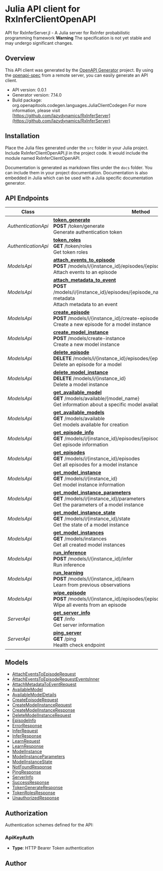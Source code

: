 # Julia API client for RxInferClientOpenAPI

API for RxInferServer.jl - A Julia server for RxInfer probabilistic programming framework
**Warning** The specification is not yet stable and may undergo significant changes.


## Overview
This API client was generated by the [OpenAPI Generator](https://openapi-generator.tech) project.  By using the [openapi-spec](https://openapis.org) from a remote server, you can easily generate an API client.

- API version: 0.0.1
- Generator version: 7.14.0
- Build package: org.openapitools.codegen.languages.JuliaClientCodegen
For more information, please visit [https://github.com/lazydynamics/RxInferServer](https://github.com/lazydynamics/RxInferServer)


## Installation
Place the Julia files generated under the `src` folder in your Julia project. Include RxInferClientOpenAPI.jl in the project code.
It would include the module named RxInferClientOpenAPI.

Documentation is generated as markdown files under the `docs` folder. You can include them in your project documentation.
Documentation is also embedded in Julia which can be used with a Julia specific documentation generator.

## API Endpoints

Class | Method
------------ | -------------
*AuthenticationApi* | [**token_generate**](docs/AuthenticationApi.md#token_generate)<br/>**POST** /token/generate<br/>Generate authentication token
*AuthenticationApi* | [**token_roles**](docs/AuthenticationApi.md#token_roles)<br/>**GET** /token/roles<br/>Get token roles
*ModelsApi* | [**attach_events_to_episode**](docs/ModelsApi.md#attach_events_to_episode)<br/>**POST** /models/i/{instance_id}/episodes/{episode_name}/attach-events<br/>Attach events to an episode
*ModelsApi* | [**attach_metadata_to_event**](docs/ModelsApi.md#attach_metadata_to_event)<br/>**POST** /models/i/{instance_id}/episodes/{episode_name}/events/{event_id}/attach-metadata<br/>Attach metadata to an event
*ModelsApi* | [**create_episode**](docs/ModelsApi.md#create_episode)<br/>**POST** /models/i/{instance_id}/create-episode<br/>Create a new episode for a model instance
*ModelsApi* | [**create_model_instance**](docs/ModelsApi.md#create_model_instance)<br/>**POST** /models/create-instance<br/>Create a new model instance
*ModelsApi* | [**delete_episode**](docs/ModelsApi.md#delete_episode)<br/>**DELETE** /models/i/{instance_id}/episodes/{episode_name}<br/>Delete an episode for a model
*ModelsApi* | [**delete_model_instance**](docs/ModelsApi.md#delete_model_instance)<br/>**DELETE** /models/i/{instance_id}<br/>Delete a model instance
*ModelsApi* | [**get_available_model**](docs/ModelsApi.md#get_available_model)<br/>**GET** /models/available/{model_name}<br/>Get information about a specific model available for creation
*ModelsApi* | [**get_available_models**](docs/ModelsApi.md#get_available_models)<br/>**GET** /models/available<br/>Get models available for creation
*ModelsApi* | [**get_episode_info**](docs/ModelsApi.md#get_episode_info)<br/>**GET** /models/i/{instance_id}/episodes/{episode_name}<br/>Get episode information
*ModelsApi* | [**get_episodes**](docs/ModelsApi.md#get_episodes)<br/>**GET** /models/i/{instance_id}/episodes<br/>Get all episodes for a model instance
*ModelsApi* | [**get_model_instance**](docs/ModelsApi.md#get_model_instance)<br/>**GET** /models/i/{instance_id}<br/>Get model instance information
*ModelsApi* | [**get_model_instance_parameters**](docs/ModelsApi.md#get_model_instance_parameters)<br/>**GET** /models/i/{instance_id}/parameters<br/>Get the parameters of a model instance
*ModelsApi* | [**get_model_instance_state**](docs/ModelsApi.md#get_model_instance_state)<br/>**GET** /models/i/{instance_id}/state<br/>Get the state of a model instance
*ModelsApi* | [**get_model_instances**](docs/ModelsApi.md#get_model_instances)<br/>**GET** /models/instances<br/>Get all created model instances
*ModelsApi* | [**run_inference**](docs/ModelsApi.md#run_inference)<br/>**POST** /models/i/{instance_id}/infer<br/>Run inference
*ModelsApi* | [**run_learning**](docs/ModelsApi.md#run_learning)<br/>**POST** /models/i/{instance_id}/learn<br/>Learn from previous observations
*ModelsApi* | [**wipe_episode**](docs/ModelsApi.md#wipe_episode)<br/>**POST** /models/i/{instance_id}/episodes/{episode_name}/wipe<br/>Wipe all events from an episode
*ServerApi* | [**get_server_info**](docs/ServerApi.md#get_server_info)<br/>**GET** /info<br/>Get server information
*ServerApi* | [**ping_server**](docs/ServerApi.md#ping_server)<br/>**GET** /ping<br/>Health check endpoint


## Models

 - [AttachEventsToEpisodeRequest](docs/AttachEventsToEpisodeRequest.md)
 - [AttachEventsToEpisodeRequestEventsInner](docs/AttachEventsToEpisodeRequestEventsInner.md)
 - [AttachMetadataToEventRequest](docs/AttachMetadataToEventRequest.md)
 - [AvailableModel](docs/AvailableModel.md)
 - [AvailableModelDetails](docs/AvailableModelDetails.md)
 - [CreateEpisodeRequest](docs/CreateEpisodeRequest.md)
 - [CreateModelInstanceRequest](docs/CreateModelInstanceRequest.md)
 - [CreateModelInstanceResponse](docs/CreateModelInstanceResponse.md)
 - [DeleteModelInstanceRequest](docs/DeleteModelInstanceRequest.md)
 - [EpisodeInfo](docs/EpisodeInfo.md)
 - [ErrorResponse](docs/ErrorResponse.md)
 - [InferRequest](docs/InferRequest.md)
 - [InferResponse](docs/InferResponse.md)
 - [LearnRequest](docs/LearnRequest.md)
 - [LearnResponse](docs/LearnResponse.md)
 - [ModelInstance](docs/ModelInstance.md)
 - [ModelInstanceParameters](docs/ModelInstanceParameters.md)
 - [ModelInstanceState](docs/ModelInstanceState.md)
 - [NotFoundResponse](docs/NotFoundResponse.md)
 - [PingResponse](docs/PingResponse.md)
 - [ServerInfo](docs/ServerInfo.md)
 - [SuccessResponse](docs/SuccessResponse.md)
 - [TokenGenerateResponse](docs/TokenGenerateResponse.md)
 - [TokenRolesResponse](docs/TokenRolesResponse.md)
 - [UnauthorizedResponse](docs/UnauthorizedResponse.md)


<a id="authorization"></a>
## Authorization

Authentication schemes defined for the API:
<a id="ApiKeyAuth"></a>
### ApiKeyAuth
- **Type**: HTTP Bearer Token authentication

## Author



